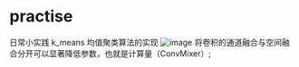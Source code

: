 # practise
日常小实践
k_means   均值聚类算法的实现
![image](https://user-images.githubusercontent.com/53281528/198859897-0257d886-5b7b-40b6-9a03-b98ed325ca4f.png)
将卷积的通道融合与空间融合分开可以显著降低参数，也就是计算量（ConvMixer）;
